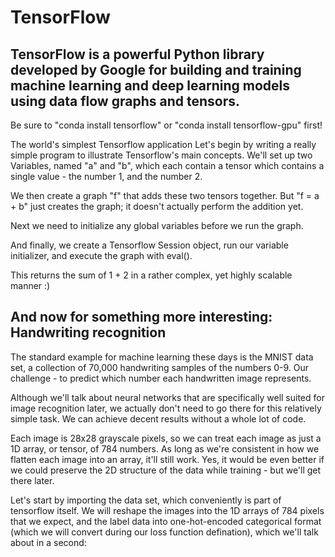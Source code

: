 # TensorFlow
TensorFlow is a powerful Python library developed by Google for building and training machine learning and deep learning models using data flow graphs and tensors.
---
Be sure to "conda install tensorflow" or "conda install tensorflow-gpu" first!

The world's simplest Tensorflow application
Let's begin by writing a really simple program to illustrate Tensorflow's main concepts. We'll set up two Variables, named "a" and "b", which each contain a tensor which contains a single value - the number 1, and the number 2.

We then create a graph "f" that adds these two tensors together. But "f = a + b" just creates the graph; it doesn't actually perform the addition yet.

Next we need to initialize any global variables before we run the graph.

And finally, we create a Tensorflow Session object, run our variable initializer, and execute the graph with eval().

This returns the sum of 1 + 2 in a rather complex, yet highly scalable manner :)

## And now for something more interesting: Handwriting recognition

The standard example for machine learning these days is the MNIST data set, a collection of 70,000 handwriting samples of the numbers 0-9. Our challenge - to predict which number each handwritten image represents.

Although we'll talk about neural networks that are specifically well suited for image recognition later, we actually don't need to go there for this relatively simple task. We can achieve decent results without a whole lot of code.

Each image is 28x28 grayscale pixels, so we can treat each image as just a 1D array, or tensor, of 784 numbers. As long as we're consistent in how we flatten each image into an array, it'll still work. Yes, it would be even better if we could preserve the 2D structure of the data while training - but we'll get there later.

Let's start by importing the data set, which conveniently is part of tensorflow itself. We will reshape the images into the 1D arrays of 784 pixels that we expect, and the label data into one-hot-encoded categorical format (which we will convert during our loss function defination), which we'll talk about in a second:
